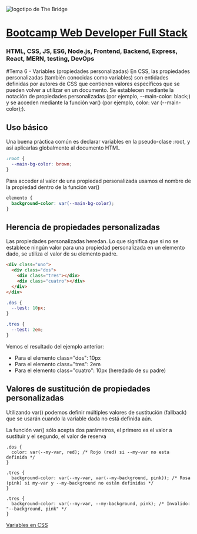 ![logotipo de The Bridge](https://user-images.githubusercontent.com/27650532/77754601-e8365180-702b-11ea-8bed-5bc14a43f869.png  "logotipo de The Bridge")


# [Bootcamp Web Developer Full Stack](https://www.thebridge.tech/bootcamps/bootcamp-fullstack-developer/)

### HTML, CSS,  JS, ES6, Node.js, Frontend, Backend, Express, React, MERN, testing, DevOps

#Tema 6 - Variables (propiedades personalizadas)
En CSS, las propiedades personalizadas (también conocidas como variables) son entidades definidas por autores de CSS que contienen valores específicos que se pueden volver a utilizar en un documento. Se establecen mediante la notación de propiedades personalizadas (por ejemplo, --main-color: black;) y se acceden mediante la función var() (por ejemplo, color: var (--main-color);).

## Uso básico
Una buena práctica común es declarar variables en la pseudo-clase :root, y así aplicarlas globalmente al documento HTML

```css
:root {
  --main-bg-color: brown;
}
```

Para acceder al valor de una propiedad personalizada usamos el nombre de la propiedad dentro de la función var()

```css
elemento {
  background-color: var(--main-bg-color);
}

```


## Herencia de propiedades personalizadas
Las propiedades personalizadas heredan. Lo que significa que si no se establece ningún valor para una propiedad personalizada en un elemento dado, se utiliza el valor de su elemento padre. 

```html
<div class="uno">
  <div class="dos">
    <div class="tres"></div>
    <div class="cuatro"></div>
  </div>
</div>

```

```css
.dos {
  --test: 10px;
}

.tres {
  --test: 2em;
}

```

Vemos el resultado del ejemplo anterior:
- Para el elemento class="dos": 10px
- Para el elemento class="tres": 2em
- Para el elemento class="cuatro": 10px (heredado de su padre)

## Valores de sustitución de propiedades personalizadas
Utilizando var() podemos definir múltiples valores de sustitución (fallback) que se usarán cuando la variable dada no está definida aún.

La función var() sólo acepta dos parámetros, el primero es el valor a sustituir y el segundo, el valor de reserva

```
.dos {
  color: var(--my-var, red); /* Rojo (red) si --my-var no esta definida */
}

.tres {
  background-color: var(--my-var, var(--my-background, pink)); /* Rosa (pink) si my-var y --my-background no están definidas */
}

.tres {
  background-color: var(--my-var, --my-background, pink); /* Invalido: "--background, pink" */
}

```

[Variables en CSS](https://developer.mozilla.org/es/docs/Web/CSS/Using_CSS_custom_properties)
